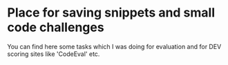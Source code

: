 # Place for saving snippets and small code challenges

You can find here some tasks which I was doing for evaluation and for DEV scoring sites like 'CodeEval' etc.
